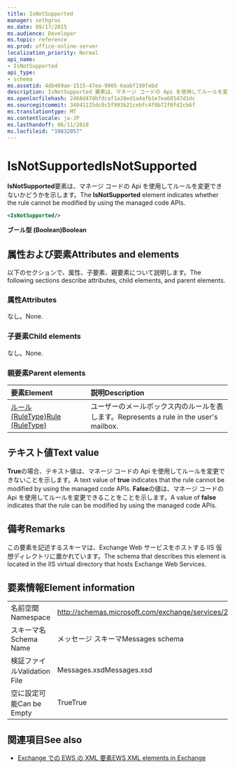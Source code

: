 ```yaml
---
title: IsNotSupported
manager: sethgros
ms.date: 09/17/2015
ms.audience: Developer
ms.topic: reference
ms.prod: office-online-server
localization_priority: Normal
api_name:
- IsNotSupported
api_type:
- schema
ms.assetid: 4db469ae-1515-47ea-9905-6aabf199febd
description: IsNotSupported 要素は、マネージ コードの Api を使用してルールを変更できないかどうかを示します。
ms.openlocfilehash: 2468d47dbfdcaf1a28ed1a4afb1e7ea60147d1dc
ms.sourcegitcommit: 34041125dc8c5f993b21cebfc4f8b72f0fd2cb6f
ms.translationtype: MT
ms.contentlocale: ja-JP
ms.lasthandoff: 06/11/2018
ms.locfileid: "19832057"
---
```

# <a name="isnotsupported"></a><span data-ttu-id="e0af7-103">IsNotSupported</span><span class="sxs-lookup"><span data-stu-id="e0af7-103">IsNotSupported</span></span>

<span data-ttu-id="e0af7-104">**IsNotSupported**要素は、マネージ コードの Api を使用してルールを変更できないかどうかを示します。</span><span class="sxs-lookup"><span data-stu-id="e0af7-104">The **IsNotSupported** element indicates whether the rule cannot be modified by using the managed code APIs.</span></span> 
  
```XML
<IsNotSupported/>
```

 <span data-ttu-id="e0af7-105">**ブール型 (Boolean)**</span><span class="sxs-lookup"><span data-stu-id="e0af7-105">**Boolean**</span></span>
## <a name="attributes-and-elements"></a><span data-ttu-id="e0af7-106">属性および要素</span><span class="sxs-lookup"><span data-stu-id="e0af7-106">Attributes and elements</span></span>

<span data-ttu-id="e0af7-107">以下のセクションで、属性、子要素、親要素について説明します。</span><span class="sxs-lookup"><span data-stu-id="e0af7-107">The following sections describe attributes, child elements, and parent elements.</span></span>
  
### <a name="attributes"></a><span data-ttu-id="e0af7-108">属性</span><span class="sxs-lookup"><span data-stu-id="e0af7-108">Attributes</span></span>

<span data-ttu-id="e0af7-109">なし。</span><span class="sxs-lookup"><span data-stu-id="e0af7-109">None.</span></span>
  
### <a name="child-elements"></a><span data-ttu-id="e0af7-110">子要素</span><span class="sxs-lookup"><span data-stu-id="e0af7-110">Child elements</span></span>

<span data-ttu-id="e0af7-111">なし。</span><span class="sxs-lookup"><span data-stu-id="e0af7-111">None.</span></span>
  
### <a name="parent-elements"></a><span data-ttu-id="e0af7-112">親要素</span><span class="sxs-lookup"><span data-stu-id="e0af7-112">Parent elements</span></span>

|<span data-ttu-id="e0af7-113">**要素**</span><span class="sxs-lookup"><span data-stu-id="e0af7-113">**Element**</span></span>|<span data-ttu-id="e0af7-114">**説明**</span><span class="sxs-lookup"><span data-stu-id="e0af7-114">**Description**</span></span>|
|:-----|:-----|
|[<span data-ttu-id="e0af7-115">ルール (RuleType)</span><span class="sxs-lookup"><span data-stu-id="e0af7-115">Rule (RuleType)</span></span>](rule-ruletype.md) <br/> |<span data-ttu-id="e0af7-116">ユーザーのメールボックス内のルールを表します。</span><span class="sxs-lookup"><span data-stu-id="e0af7-116">Represents a rule in the user's mailbox.</span></span>  <br/> |
   
## <a name="text-value"></a><span data-ttu-id="e0af7-117">テキスト値</span><span class="sxs-lookup"><span data-stu-id="e0af7-117">Text value</span></span>

<span data-ttu-id="e0af7-118">**True**の場合、テキスト値は、マネージ コードの Api を使用してルールを変更できないことを示します。</span><span class="sxs-lookup"><span data-stu-id="e0af7-118">A text value of **true** indicates that the rule cannot be modified by using the managed code APIs.</span></span> <span data-ttu-id="e0af7-119">**False**の値は、マネージ コードの Api を使用してルールを変更できることをことを示します。</span><span class="sxs-lookup"><span data-stu-id="e0af7-119">A value of **false** indicates that the rule can be modified by using the managed code APIs.</span></span> 
  
## <a name="remarks"></a><span data-ttu-id="e0af7-120">備考</span><span class="sxs-lookup"><span data-stu-id="e0af7-120">Remarks</span></span>

<span data-ttu-id="e0af7-121">この要素を記述するスキーマは、Exchange Web サービスをホストする IIS 仮想ディレクトリに置かれています。</span><span class="sxs-lookup"><span data-stu-id="e0af7-121">The schema that describes this element is located in the IIS virtual directory that hosts Exchange Web Services.</span></span>
  
## <a name="element-information"></a><span data-ttu-id="e0af7-122">要素情報</span><span class="sxs-lookup"><span data-stu-id="e0af7-122">Element information</span></span>

|||
|:-----|:-----|
|<span data-ttu-id="e0af7-123">名前空間</span><span class="sxs-lookup"><span data-stu-id="e0af7-123">Namespace</span></span>  <br/> |http://schemas.microsoft.com/exchange/services/2006/messages  <br/> |
|<span data-ttu-id="e0af7-124">スキーマ名</span><span class="sxs-lookup"><span data-stu-id="e0af7-124">Schema Name</span></span>  <br/> |<span data-ttu-id="e0af7-125">メッセージ スキーマ</span><span class="sxs-lookup"><span data-stu-id="e0af7-125">Messages schema</span></span>  <br/> |
|<span data-ttu-id="e0af7-126">検証ファイル</span><span class="sxs-lookup"><span data-stu-id="e0af7-126">Validation File</span></span>  <br/> |<span data-ttu-id="e0af7-127">Messages.xsd</span><span class="sxs-lookup"><span data-stu-id="e0af7-127">Messages.xsd</span></span>  <br/> |
|<span data-ttu-id="e0af7-128">空に設定可能</span><span class="sxs-lookup"><span data-stu-id="e0af7-128">Can be Empty</span></span>  <br/> |<span data-ttu-id="e0af7-129">True</span><span class="sxs-lookup"><span data-stu-id="e0af7-129">True</span></span>  <br/> |
   
## <a name="see-also"></a><span data-ttu-id="e0af7-130">関連項目</span><span class="sxs-lookup"><span data-stu-id="e0af7-130">See also</span></span>



- [<span data-ttu-id="e0af7-131">Exchange での EWS の XML 要素</span><span class="sxs-lookup"><span data-stu-id="e0af7-131">EWS XML elements in Exchange</span></span>](ews-xml-elements-in-exchange.md)

